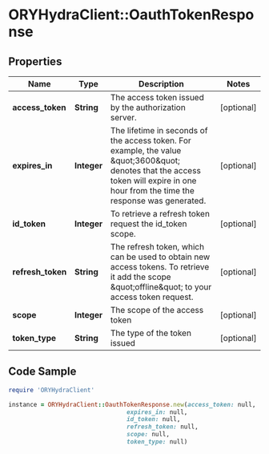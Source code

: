 # ORYHydraClient::OauthTokenResponse

## Properties

Name | Type | Description | Notes
------------ | ------------- | ------------- | -------------
**access_token** | **String** | The access token issued by the authorization server. | [optional] 
**expires_in** | **Integer** | The lifetime in seconds of the access token.  For example, the value \&quot;3600\&quot; denotes that the access token will expire in one hour from the time the response was generated. | [optional] 
**id_token** | **Integer** | To retrieve a refresh token request the id_token scope. | [optional] 
**refresh_token** | **String** | The refresh token, which can be used to obtain new access tokens. To retrieve it add the scope \&quot;offline\&quot; to your access token request. | [optional] 
**scope** | **Integer** | The scope of the access token | [optional] 
**token_type** | **String** | The type of the token issued | [optional] 

## Code Sample

```ruby
require 'ORYHydraClient'

instance = ORYHydraClient::OauthTokenResponse.new(access_token: null,
                                 expires_in: null,
                                 id_token: null,
                                 refresh_token: null,
                                 scope: null,
                                 token_type: null)
```


